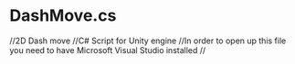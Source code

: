 # DashMove.cs
//2D Dash move //C# Script for Unity engine
//In order to open up this file you need to have Microsoft Visual Studio installed
//
